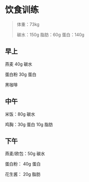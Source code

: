 # 饮食训练

> 体重：73kg
>
> 碳水：150g    脂肪：60g    蛋白：140g

## 早上

燕麦    40g 碳水

蛋白粉 30g 蛋白

黑咖啡

## 中午

米饭：80g 碳水

鸡胸：30g 蛋白 10g 脂肪

## 下午

燕麦/欧包：50g 碳水

蛋白粉：     40g 蛋白

花生酱：     20g 脂肪